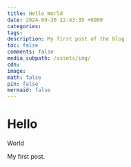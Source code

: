 ```yaml
---
title: Hello World
date: 2024-09-30 22:43:35 +0900
categories: 
tags: 
description: My first post of the blog
toc: false
comments: false
media_subpath: /assets/img/
cdn: 
image: 
math: false
pin: false
mermaid: false
---
```

# Hello
World

My first post.
